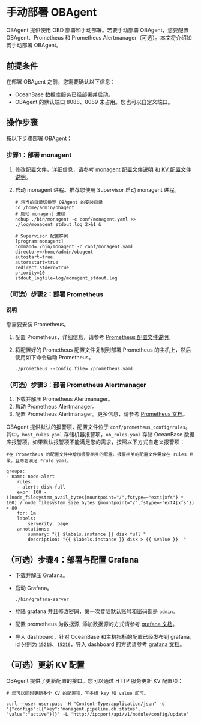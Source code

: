 # 手动部署 OBAgent

OBAgent 提供使用 OBD 部署和手动部署。若要手动部署 OBAgent，您要配置 OBAgent、Prometheus 和 Prometheus Alertmanager（可选）。本文将介绍如何手动部署 OBAgent。

## 前提条件

在部署 OBAgent 之前，您需要确认以下信息：

* OceanBase 数据库服务已经部署并启动。
* OBAgent 的默认端口 8088、8089 未占用。您也可以自定义端口。

## 操作步骤

按以下步骤部署 OBAgent：

### 步骤1：部署 monagent

1. 修改配置文件，详细信息，请参考 [monagent 配置文件说明](../200.configuration-reference/200.monagent-configuration-file.md) 和 [KV 配置文件说明](../200.configuration-reference/100.kv-configuration-file.md)。
2. 启动 monagent 进程。推荐您使用 Supervisor 启动 monagent 进程。

   ```shell
   # 将当前目录切换至 OBAgent 的安装目录
   cd /home/admin/obagent
   # 启动 monagent 进程
   nohup ./bin/monagent -c conf/monagent.yaml >> ./log/monagent_stdout.log 2>&1 &

   # Supervisor 配置样例
   [program:monagent]
   command=./bin/monagent -c conf/monagent.yaml
   directory=/home/admin/obagent
   autostart=true
   autorestart=true
   redirect_stderr=true
   priority=10
   stdout_logfile=log/monagent_stdout.log
   ```

### （可选）步骤2：部署 Prometheus

  <main id="notice" type='explain'>
    <h4>说明</h4>
    <p>您需要安装 Prometheus。</p>
  </main>

1. 配置 Prometheus，详细信息，请参考 [Prometheus 配置文件说明](../200.configuration-reference/300.prometheus-configuration-file.md)。
2. 将配置好的 Prometheus 配置文件复制到部署 Prometheus 的主机上，然后使用如下命令启动 Prometheus。

   ```shell
   ./prometheus --config.file=./prometheus.yaml
   ```

### （可选）步骤3：部署 Prometheus Alertmanager

1. 下载并解压 Prometheus Alertmanager。
2. 启动 Prometheus Alertmanager。
3. 配置 Prometheus Alertmanager。更多信息，请参考 [Prometheus 文档](https://www.prometheus.io/docs/alerting/latest/configuration/)。

OBAgent 提供默认的报警项，配置文件位于 `conf/prometheus_config/rules`。其中，`host_rules.yaml` 存储机器报警项，`ob_rules.yaml` 存储 OceanBase 数据库报警项。如果默认报警项不能满足您的需求，按照以下方式自定义报警项：

```shell
#在 Prometheus 的配置文件中增加报警相关的配置。报警相关的配置文件需放在 rules 目录，且命名满足 *rule.yaml。

groups:
- name: node-alert
    rules:
    - alert: disk-full
    expr: 100 - ((node_filesystem_avail_bytes{mountpoint="/",fstype=~"ext4|xfs"} * 100) / node_filesystem_size_bytes {mountpoint="/",fstype=~"ext4|xfs"}) > 80
    for: 1m
    labels:
        serverity: page
    annotations:
        summary: "{{ $labels.instance }} disk full "
        description: "{{ $labels.instance }} disk > {{ $value }}  "
```

## （可选）步骤4：部署与配置 Grafana

* 下载并解压 Grafana。
* 启动 Grafana。

  ```shell
  ./bin/grafana-server
  ```

* 登陆 grafana 并且修改密码，第一次登陆默认账号和密码都是 `admin`。
* 配置 prometheus 为数据源, 添加数据源的方式请参考 [grafana 文档](https://grafana.com/docs/grafana/v7.5/datasources/add-a-data-source/)。
* 导入 dashboard，针对 OceanBase 和主机指标的配置已经发布到 grafana，id 分别为 `15215`、`15216`，导入 dashboard 的方式请参考 [grafana 文档](https://grafana.com/docs/grafana/v7.5/dashboards/export-import/)。

## （可选）更新 KV 配置

OBAgent 提供了更新配置的接口。您可以通过 HTTP 服务更新 KV 配置项：

```shell
# 您可以同时更新多个 KV 的配置项，写多组 key 和 value 即可。

curl --user user:pass -H "Content-Type:application/json" -d '{"configs":[{"key":"monagent.pipeline.ob.status", "value":"active"}]}' -L 'http://ip:port/api/v1/module/config/update'
```
